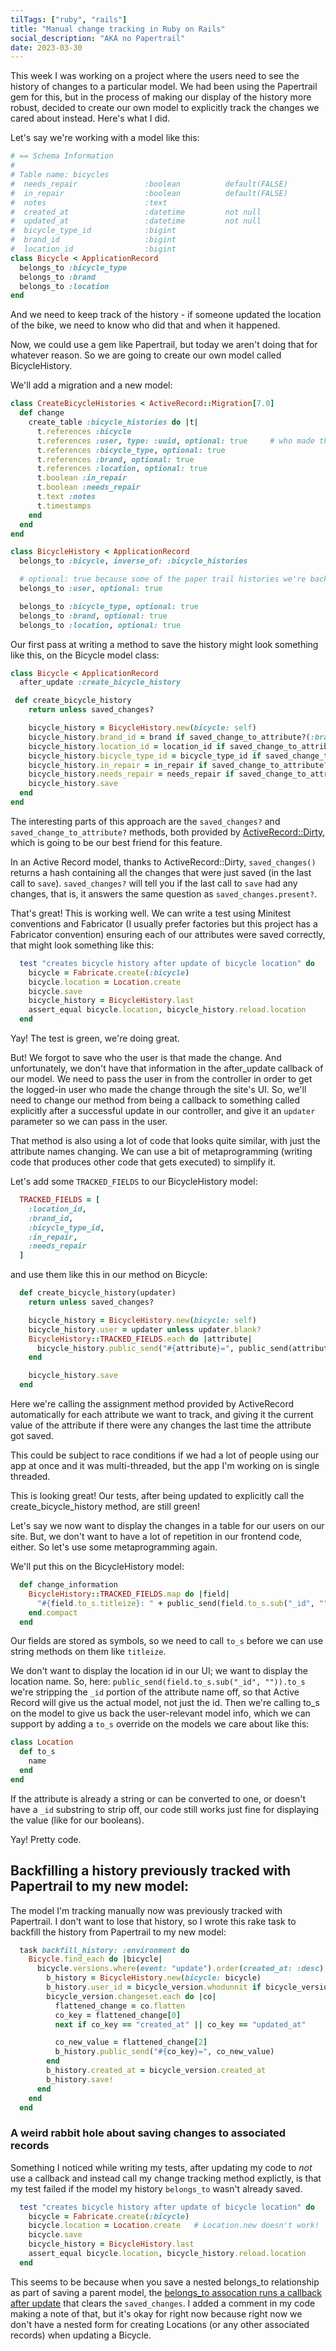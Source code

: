 ```yaml
---
tilTags: ["ruby", "rails"]
title: "Manual change tracking in Ruby on Rails"
social_description: "AKA no Papertrail"
date: 2023-03-30
---
```


This week I was working on a project where the users need to see the history of changes to a particular model. We had been using the Papertrail gem for this, but in the process of making our display of the history more robust, decided to create our own model to explicitly track the changes we cared about instead. Here's what I did.

Let's say we're working with a model like this: 

```ruby
# == Schema Information
#
# Table name: bicycles
#  needs_repair               :boolean          default(FALSE)
#  in_repair                  :boolean          default(FALSE)
#  notes                      :text
#  created_at                 :datetime         not null
#  updated_at                 :datetime         not null
#  bicycle_type_id            :bigint
#  brand_id                   :bigint
#  location_id                :bigint
class Bicycle < ApplicationRecord
  belongs_to :bicycle_type
  belongs_to :brand
  belongs_to :location
end
```

And we need to keep track of the history - if someone updated the location of the bike, we need to know who did that and when it happened. 

Now, we could use a gem like Papertrail, but today we aren't doing that for whatever reason. So we are going to create our own model called BicycleHistory. 

We'll add a migration and a new model: 

```ruby
class CreateBicycleHistories < ActiveRecord::Migration[7.0]
  def change
    create_table :bicycle_histories do |t|
      t.references :bicycle
      t.references :user, type: :uuid, optional: true     # who made the change?
      t.references :bicycle_type, optional: true
      t.references :brand, optional: true
      t.references :location, optional: true
      t.boolean :in_repair
      t.boolean :needs_repair
      t.text :notes
      t.timestamps
    end
  end
end
```

```ruby
class BicycleHistory < ApplicationRecord
  belongs_to :bicycle, inverse_of: :bicycle_histories

  # optional: true because some of the paper trail histories we're backfilling don't have a whodunnit associated with them
  belongs_to :user, optional: true

  belongs_to :bicycle_type, optional: true
  belongs_to :brand, optional: true
  belongs_to :location, optional: true
```

Our first pass at writing a method to save the history might look something like this, on the Bicycle model class: 

```ruby
class Bicycle < ApplicationRecord
  after_update :create_bicycle_history

 def create_bicycle_history
    return unless saved_changes?

    bicycle_history = BicycleHistory.new(bicycle: self)
    bicycle_history.brand_id = brand if saved_change_to_attribute?(:brand)
    bicycle_history.location_id = location_id if saved_change_to_attribute?(:location_id)
    bicycle_history.bicycle_type_id = bicycle_type_id if saved_change_to_attribute?(:bicycle_type_id)
    bicycle_history.in_repair = in_repair if saved_change_to_attribute?(:in_repair)
    bicycle_history.needs_repair = needs_repair if saved_change_to_attribute?(:needs_repair)
    bicycle_history.save
  end
end
```

The interesting parts of this approach are the `saved_changes?` and `saved_change_to_attribute?` methods, both provided by [ActiveRecord::Dirty](https://api.rubyonrails.org/classes/ActiveRecord/AttributeMethods/Dirty.html), which is going to be our best friend for this feature. 

In an Active Record model, thanks to ActiveRecord::Dirty, `saved_changes()` returns a hash containing all the changes that were just saved (in the last call to `save`). `saved_changes?` will tell you if the last call to `save` had any changes, that is, it answers the same question as `saved_changes.present?`. 

That's great! This is working well. We can write a test using Minitest conventions and Fabricator (I usually prefer factories but this project has a Fabricator convention) ensuring each of our attributes were saved correctly, that might look something like this: 

```ruby
  test "creates bicycle history after update of bicycle location" do
    bicycle = Fabricate.create(:bicycle)
    bicycle.location = Location.create
    bicycle.save
    bicycle_history = BicycleHistory.last
    assert_equal bicycle.location, bicycle_history.reload.location
  end
  ```

Yay! The test is green, we're doing great.

But! We forgot to save who the user is that made the change. And unfortunately, we don't have that information in the after_update callback of our model. We need to pass the user in from the controller in order to get the logged-in user who made the change through the site's UI. So, we'll need to change our method from being a callback to something called explicitly after a successful update in our controller, and give it an `updater` parameter so we can pass in the user.

That method is also using a lot of code that looks quite similar, with just the attribute names changing. We can use a bit of metaprogramming (writing code that produces other code that gets executed) to simplify it. 

Let's add some `TRACKED_FIELDS` to our BicycleHistory model: 
```ruby
  TRACKED_FIELDS = [
    :location_id,
    :brand_id,
    :bicycle_type_id,
    :in_repair,
    :needs_repair
  ]    
```
and use them like this in our method on Bicycle: 
```ruby
  def create_bicycle_history(updater)
    return unless saved_changes?

    bicycle_history = BicycleHistory.new(bicycle: self)
    bicycle_history.user = updater unless updater.blank?
    BicycleHistory::TRACKED_FIELDS.each do |attribute|
      bicycle_history.public_send("#{attribute}=", public_send(attribute)) if saved_change_to_attribute?(attribute)
    end

    bicycle_history.save
  end
```

Here we're calling the assignment method provided by ActiveRecord automatically for each attribute we want to track, and giving it the current value of the attribute if there were any changes the last time the attribute got saved.

This could be subject to race conditions if we had a lot of people using our app at once and it was multi-threaded, but the app I'm working on is single threaded.

This is looking great! Our tests, after being updated to explicitly call the create_bicycle_history method, are still green!

Let's say we now want to display the changes in a table for our users on our site. But, we don't want to have a lot of repetition in our frontend code, either. So let's use some metaprogramming again. 

We'll put this on the BicycleHistory model: 
```ruby
  def change_information
    BicycleHistory::TRACKED_FIELDS.map do |field|
      "#{field.to_s.titleize}: " + public_send(field.to_s.sub("_id", "")).to_s if public_send(field).present?
    end.compact
  end
```

Our fields are stored as symbols, so we need to call `to_s` before we can use string methods on them like `titleize`. 

We don't want to display the location id in our UI; we want to display the location name. So, here: `public_send(field.to_s.sub("_id", "")).to_s` we're stripping the `_id` portion of the attribute name off, so that Active Record will give us the actual model, not just the id. Then we're calling to_s on the model to give us back the user-relevant model info, which we can support by adding a `to_s` override on the models we care about like this: 

```ruby
class Location
  def to_s
    name
  end
end
```

If the attribute is already a string or can be converted to one, or doesn't have a `_id` substring to strip off, our code still works just fine for displaying the value (like for our booleans). 

Yay! Pretty code. 

## Backfilling a history previously tracked with Papertrail to my new model: 
The model I'm tracking manually now was previously tracked with Papertrail. I don't want to lose that history, so I wrote this rake task to backfill the history from Papertrail to my new model: 

```ruby
  task backfill_history: :environment do
    Bicycle.find_each do |bicycle|
      bicycle.versions.where(event: "update").order(created_at: :desc).each do |bicycle_version|
        b_history = BicycleHistory.new(bicycle: bicycle)
        b_history.user_id = bicycle_version.whodunnit if bicycle_version.whodunnit.present?
        bicycle_version.changeset.each do |co|
          flattened_change = co.flatten
          co_key = flattened_change[0]
          next if co_key == "created_at" || co_key == "updated_at"

          co_new_value = flattened_change[2]
          b_history.public_send("#{co_key}=", co_new_value)
        end
        b_history.created_at = bicycle_version.created_at
        b_history.save!
      end
    end
  end
```
### A weird rabbit hole about saving changes to associated records

Something I noticed while writing my tests, after updating my code to _not_ use a callback and instead call my change tracking method explictly, is that my test failed if the model my history `belongs_to` wasn't already saved.

```ruby
  test "creates bicycle history after update of bicycle location" do
    bicycle = Fabricate.create(:bicycle)
    bicycle.location = Location.create   # Location.new doesn't work!
    bicycle.save
    bicycle_history = BicycleHistory.last
    assert_equal bicycle.location, bicycle_history.reload.location
  end
```

This seems to be because when you save a nested belongs_to relationship as part of saving a parent model, the [belongs_to assocation runs a callback after update](https://github.com/rails/rails/blob/7-0-stable/activerecord/lib/active_record/associations/builder/belongs_to.rb#L83-L97) that clears the `saved_changes`. I added a comment in my code making a note of that, but it's okay for right now because right now we don't have a nested form for creating Locations (or any other associated records) when updating a Bicycle. 
